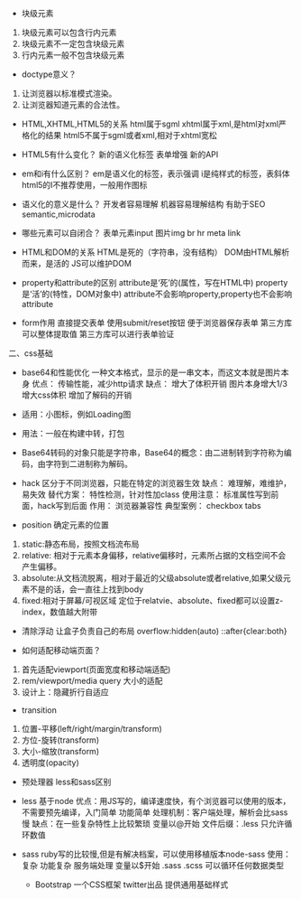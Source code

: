 - 块级元素
1. 块级元素可以包含行内元素
2. 块级元素不一定包含块级元素
3. 行内元素一般不包含块级元素

- doctype意义？
1. 让浏览器以标准模式渲染。
2. 让浏览器知道元素的合法性。

- HTML,XHTML,HTML5的关系
html属于sgml
xhtml属于xml,是html对xml严格化的结果
html5不属于sgml或者xml,相对于xhtml宽松

- HTML5有什么变化？
新的语义化标签
表单增强
新的API

- em和i有什么区别？
em是语义化的标签，表示强调
i是纯样式的标签，表斜体
html5的I不推荐使用，一般用作图标

- 语义化的意义是什么？
开发者容易理解
机器容易理解结构
有助于SEO
semantic,microdata

- 哪些元素可以自闭合？
表单元素input
图片img
br  hr
meta  link

- HTML和DOM的关系
HTML是死的（字符串，没有结构）
DOM由HTML解析而来，是活的
JS可以维护DOM

- property和attribute的区别
attribute是‘死’的(属性，写在HTML中)
property是‘活’的(特性，DOM对象中)
attribute不会影响property,property也不会影响attribute

- form作用
直接提交表单
使用submit/reset按钮
便于浏览器保存表单
第三方库可以整体提取值
第三方库可以进行表单验证

二、css基础
- base64和性能优化
一种文本格式，显示的是一串文本，而这文本就是图片本身
优点：
传输性能，减少http请求
缺点：
增大了体积开销
 图片本身增大1/3
 增大css体积
增加了解码的开销
- 适用：小图标，例如Loading图
- 用法：一般在构建中转，打包
- Base64转码的对象只能是字符串，Base64的概念：由二进制转到字符称为编码，由字符到二进制称为解码。

- hack
区分于不同浏览器，只能在特定的浏览器生效
缺点：
  难理解，难维护，易失效
替代方案：
  特性检测，针对性加class
使用注意：
   标准属性写到前面，hack写到后面
作用：
   浏览器兼容性
典型案例：
   checkbox
   tabs

- position 确定元素的位置
1. static:静态布局，按照文档流布局
2. relative: 相对于元素本身偏移，relative偏移时，元素所占据的文档空间不会产生偏移。
3. absolute:从文档流脱离，相对于最近的父级absolute或者relative,如果父级元素不是的话，会一直往上找到body
4. fixed:相对于屏幕/可视区域
定位于relatvie、absolute、fixed都可以设置z-index，数值越大附带

- 清除浮动
让盒子负责自己的布局
overflow:hidden(auto)
::after{clear:both}

- 如何适配移动端页面？
1. 首先适配viewport(页面宽度和移动端适配)
2. rem/viewport/media query 大小的适配
3. 设计上：隐藏折行自适应

- transition
1. 位置-平移(left/right/margin/transform)
2. 方位-旋转(transform)
3. 大小-缩放(transform)
4. 透明度(opacity)


- 预处理器
less和sass区别
- less
  基于node
  优点：用JS写的，编译速度快，有个浏览器可以使用的版本，不需要预先编译，入门简单
  功能简单
  处理机制：客户端处理，解析会比sass慢
  缺点：在一些复杂特性上比较繁琐
  变量以@开始
  文件后缀：.less
  只允许循环数值
- sass
  ruby写的比较慢,但是有解决档案，可以使用移植版本node-sass
  使用：复杂
  功能复杂
  服务端处理
  变量以$开始
  .sass .scss
  可以循环任何数据类型

  - Bootstrap
    一个CSS框架
    twitter出品
    提供通用基础样式
